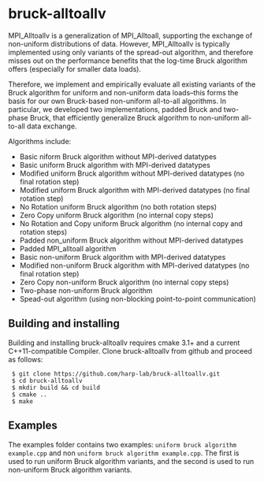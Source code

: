 # bruck-alltoallv

MPI_Alltoallv is a generalization of MPI_Alltoall, supporting the exchange of non-uniform distributions of data. However, MPI_Alltoallv is typically implemented using only variants of the spread-out algorithm, and therefore misses out on the performance benefits that the log-time Bruck algorithm offers (especially for smaller data loads).


Therefore, we implement and empirically evaluate all existing variants of the Bruck algorithm for uniform and non-uniform data loads–this forms the basis for our own Bruck-based non-uniform all-to-all algorithms. In particular, we developed two implementations, padded Bruck and two-phase Bruck, that efficiently generalize Bruck algorithm to non-uniform all-to-all data exchange. 

Algorithms include:

* Basic niform Bruck algorithm without MPI-derived datatypes
* Basic uniform Bruck algorithm with MPI-derived datatypes
* Modified uniform Bruck algorithm without MPI-derived datatypes (no final rotation step)
* Modified uniform Bruck algorithm with MPI-derived datatypes (no final rotation step)
* No Rotation uniform Bruck algorithm (no both rotation steps)
* Zero Copy uniform Bruck algorithm (no internal copy steps)
* No Rotation and Copy uniform Bruck algorithm (no internal copy and rotation steps)
* Padded non_uniform Bruck algorithm without MPI-derived datatypes
* Padded MPI_alltoall algorithm
* Basic non-uniform Bruck algorithm with MPI-derived datatypes
* Modified non-uniform Bruck algorithm with MPI-derived datatypes (no final rotation step)
* Zero Copy non-uniform Bruck algorithm (no internal copy steps)
* Two-phase non-uniform Bruck algorithm 
* Spead-out algorithm (using non-blocking point-to-point communication)

Building and installing
------------------------------------------

Building and installing bruck-alltoallv requires cmake 3.1+ and a current C++11-compatible Compiler. Clone bruck-alltoallv from github and proceed
as follows:

     $ git clone https://github.com/harp-lab/bruck-alltoallv.git
     $ cd bruck-alltoallv
     $ mkdir build && cd build
     $ cmake ..
     $ make
     
     
Examples
------------------------------------------

The examples folder contains two examples: `uniform bruck algorithm example.cpp` and non `uniform bruck algorithm example.cpp`. The first is used to run uniform Bruck algorithm variants, and the second is used to run non-uniform Bruck algorithm variants.
